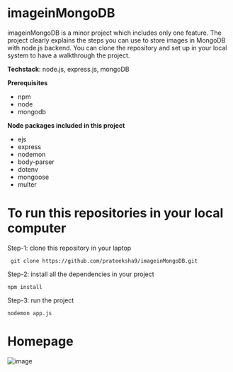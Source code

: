 # imageinMongoDB

imageinMongoDB is a minor project which includes only one feature. The project clearly explains the steps you can use to store images in MongoDB with node.js backend. You can clone the repository and set up in your local system to have a walkthrough the project.

**Techstack**: node.js, express.js, mongoDB


**Prerequisites**

* npm
* node 
* mongodb

**Node packages included in this project**
* ejs
* express
* nodemon
* body-parser
* dotenv
* mongoose
* multer

# To run this repositories in your local computer

Step-1: clone this repository in your laptop

``` git clone https://github.com/prateeksha9/imageinMongoDB.git```

Step-2: install all the dependencies in your project

``` npm install ```

Step-3: run the project

``` nodemon app.js ```

# Homepage

![image](https://user-images.githubusercontent.com/66215313/167355160-d9544928-2c65-4012-897a-fdf9fd23b24a.png)

